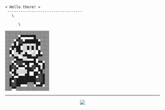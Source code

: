 ```
< Hello there! >
 ----------------------------------
   \
 
      \

▒▒▒▒▒▒▒▒▒▒▒▒▒▒▒▒▒▒▒▒
▒▒▒▒▒▒▄▀▀▀▀▀▀█▒▒▒▒▒▒
▒▒▒▒▄▀▓▓▄██████▄▒▒▒▒
▒▒▒▄█▄█▀░░▄░▄░█▀▒▒▒▒
▒▒▄▀░██▄░░▀░▀░▀▄▒▒▒▒
▒▒▀▄░░▀░▄█▄▄░░▄█▄▒▒▒
▒▒▒▒▀█▄▄░░▀▀▀█▀▒▒▒▒▒
▒▒▒▄▀▓▓▓▀██▀▀█▄▀▀▄▒▒
▒▒█▓▓▄▀▀▀▄█▄▓▓▀█░█▒▒
▒▒▀▄█░░░░░█▀▀▄▄▀█▒▒▒
▒▒▒▄▀▀▄▄▄██▄▄█▀▓▓█▒▒
▒▒█▀▓█████████▓▓▓█▒▒
▒▒█▓▓██▀▀▀▒▒▒▀▄▄█▀▒▒
▒▒▒▀▀▒▒▒▒▒▒▒▒▒▒▒▒▒▒▒

```

---

<p align="center">
  <a href="https://beacons.ai/lucasmat">
    <img src="https://skillicons.dev/icons?i=py,php,html,css" />
  </a>
</p>
